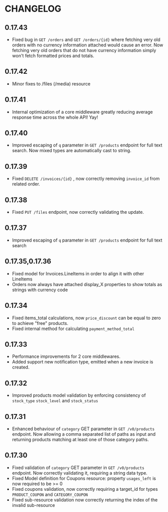 # CHANGELOG

## 0.17.43
* Fixed bug in `GET /orders` and `GET /orders/{id}` where fetching very old orders with no currency information attached would cause an error. Now fetching very old orders that do not have currency information simply won't fetch formatted prices and totals.

## 0.17.42
* Minor fixes to /files (/media) resource 

## 0.17.41
* Internal optimization of a core middleware greatly reducing average response time across the whole API! Yay!

## 0.17.40
* Improved escaping of `q` parameter in `GET /products` endpoint for full text search. Now mixed types are automatically cast to string.

## 0.17.39
* Fixed `DELETE /invoices/{id}` , now correctly removing `invoice_id` from related order.

## 0.17.38
* Fixed `PUT /files` endpoint, now correctly validating the update.

## 0.17.37
* Improved escaping of `q` parameter in `GET /products` endpoint for full text search

## 0.17.35,0.17.36
* Fixed model for Invoices.LineItems in order to align it with other LineItems
* Orders now always have attached display_X properties to show totals as strings with currency code

## 0.17.34
* Fixed items_total calculations, now `price_discount` can be equal to zero to achieve "free" products.
* Fixed internal method for calculating `payment_method_total`

## 0.17.33
* Performance improvements for 2 core middlewares.
* Added support new notification type, emitted when a new invoice is created.

## 0.17.32
* Improved products model validation by enforcing consistency of `stock_type` `stock_level` and `stock_status`

## 0.17.31
* Enhanced behaviour of `category` GET parameter in `GET /v0/products` endpoint. Now allowing a comma separated list of paths as input and returning products matching at least one of those category paths.

## 0.17.30
* Fixed validation of `category` GET parameter in `GET /v0/products` endpoint. Now correctly validating it, requiring a string data type.
* Fixed Model definition for Coupons resource: property `usages_left` is now required to be >= 0
* Fixed coupons validation, now correctly requiring a target_id for types `PRODUCT_COUPON` and `CATEGORY_COUPON`
* Fixed sub-resource validation now correctly returning the index of the invalid sub-resource
